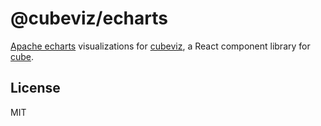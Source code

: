 # @cubeviz/echarts

[Apache echarts](https://echarts.apache.org/en/index.html) visualizations for [cubeviz](https://github.com/veson-nautical/cubeviz), a React component library for [cube](https://cube.dev/).

## License

MIT